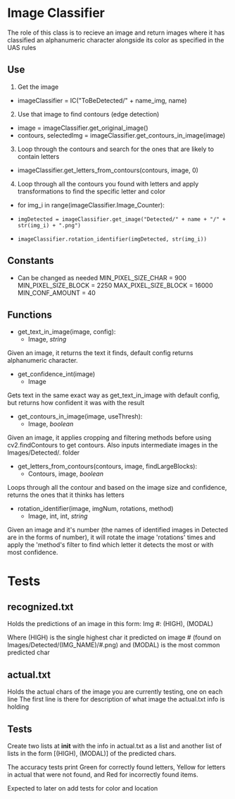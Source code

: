 # Image Classifier

The role of this class is to recieve an image and return images where it has classified an alphanumeric character alongside its color as specified in the UAS rules

## Use
1) Get the image
- imageClassifier = IC("ToBeDetected/" + name_img, name)
2) Use that image to find contours (edge detection)
- image = imageClassifier.get_original_image()
- contours, selectedImg = imageClassifier.get_contours_in_image(image)
3) Loop through the contours and search for the ones that are likely to contain letters
- imageClassifier.get_letters_from_contours(contours, image, 0)

4) Loop through all the contours you found with letters and apply transformations to find the specific letter and color
- for img_i in range(imageClassifier.Image_Counter):
-     imgDetected = imageClassifier.get_image("Detected/" + name + "/" + str(img_i) + ".png")
-     imageClassifier.rotation_identifier(imgDetected, str(img_i))


## Constants
- Can be changed as needed
MIN_PIXEL_SIZE_CHAR = 900
MIN_PIXEL_SIZE_BLOCK = 2250
MAX_PIXEL_SIZE_BLOCK = 16000
MIN_CONF_AMOUNT = 40

## Functions
* get_text_in_image(image, config):
  * Image, *string*

Given an image, it returns the text it finds, default config returns alphanumeric character.

* get_confidence_int(image)
  * Image

Gets text in the same exact way as get_text_in_image with default config, but returns how confident it was with the result

* get_contours_in_image(image, useThresh):
  * Image, *boolean*

Given an image, it applies cropping and filtering methods before using cv2.findContours to get contours. Also inputs intermediate images in the Images/Detected/. folder

* get_letters_from_contours(contours, image, findLargeBlocks):
  * Contours, image, *boolean*

Loops through all the contour and based on the image size and confidence, returns the ones that it thinks has letters

* rotation_identifier(image, imgNum, rotations, method)
  * Image, int, int, *string*

Given an image and it's number (the names of identified images in Detected are in the forms of number), it will rotate the image 'rotations' times and apply the 'method's filter to find which letter it detects the most or with most confidence.


# Tests
## recognized.txt
Holds the predictions of an image in this form:
Img #: (HIGH), (MODAL)

Where (HIGH) is the single highest char it predicted on image # (found on Images/Detected/(IMG_NAME)/#.png)
and (MODAL) is the most common predicted char

## actual.txt
Holds the actual chars of the image you are currently testing, one on each line
The first line is there for description of what image the actual.txt info is holding

## Tests
Create two lists at __init__ with the info in actual.txt as a list and another list of lists in the form [(HIGH), (MODAL)] of the predicted chars.

The accuracy tests print Green for correctly found letters, Yellow for letters in actual that were not found, and Red for incorrectly found items. 

Expected to later on add tests for color and location